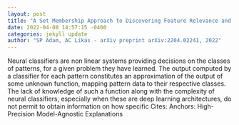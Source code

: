 ```yaml
--- 
layout: post 
title: "A Set Membership Approach to Discovering Feature Relevance and Explaining Neural Classifier Decisions" 
date: 2022-04-08 14:57:15 -0400 
categories: jekyll update 
author: "SP Adam, AC Likas - arXiv preprint arXiv:2204.02241, 2022" 
--- 
```

Neural classifiers are non linear systems providing decisions on the classes of patterns, for a given problem they have learned. The output computed by a classifier for each pattern constitutes an approximation of the output of some unknown function, mapping pattern data to their respective classes. The lack of knowledge of such a function along with the complexity of neural classifiers, especially when these are deep learning architectures, do not permit to obtain information on how specific Cites: Anchors: High-Precision Model-Agnostic Explanations